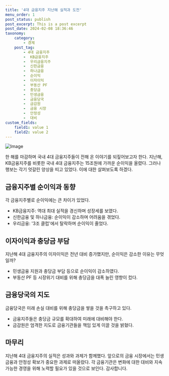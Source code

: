 ```yaml
---
title: '4대 금융지주 지난해 실적과 도전'
menu_order: 1
post_status: publish
post_excerpt: This is a post excerpt
post_date: 2024-02-08 18:36:46
taxonomy:
    category:
        - 경제
    post_tag:
        - 4대 금융지주
        -  KB금융지주
        -  우리금융지주
        -  신한금융
        -  하나금융
        -  순이익
        -  이자이익
        -  부동산 PF
        -  충당금
        -  민생금융
        -  금융당국
        -  금감원
        -  금융 시장
        -  안정성
        -  대비
custom_fields:
    field1: value 1
    field2: value 2
---
```


![Image](https://imgnews.pstatic.net/image/417/2024/02/08/0000980723_001_20240208161101397.jpg?type=w647)

한 해를 마감하며 국내 4대 금융지주들이 전해 온 이야기를 되짚어보고자 한다. 지난해, KB금융지주를 비롯한 국내 4대 금융지주는 15조원에 가까운 순이익을 올렸다. 그러나 행보는 각기 엇갈린 양상을 띠고 있었다. 이에 대한 살펴보도록 하겠다.
## 금융지주별 순이익과 동향
각 금융지주별로 순이익에는 큰 차이가 있었다. 
- KB금융지주: 역대 최대 실적을 경신하며 성장세를 보였다.
- 신한금융 및 하나금융: 순이익이 감소하며 어려움을 겪었다.
- 우리금융: '3조 클럽'에서 탈락하며 순이익이 줄었다.
## 이자이익과 충당금 부담
지난해 4대 금융지주의 이자이익은 전년 대비 증가했지만, 순이익은 감소한 이유는 무엇일까?
- 민생금융 지원과 충당금 부담 등으로 순이익이 감소하였다.
- 부동산 PF 등 시장위기 대비를 위해 충당금을 대폭 늘린 영향이 컸다.
## 금융당국의 지도
금융당국은 미래 손실 대비를 위해 충당금을 쌓을 것을 촉구하고 있다.
- 금융지주들은 충당금 규모를 확대하여 미래에 대비해야 한다.
- 금감원은 엄격한 지도로 금융기관들을 책임 있게 이끌 것을 밝혔다.
## 마무리
지난해 4대 금융지주의 실적은 성과와 과제가 함께했다. 앞으로의 금융 시장에서는 민생 금융과 안정성 확보가 중요한 과제로 떠올랐다. 각 금융기관은 변화에 대한 대비와 지속 가능한 경영을 위해 노력할 필요가 있을 것으로 보인다. 감사합니다.
